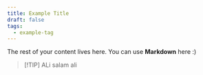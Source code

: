 ```yaml
---
title: Example Title
draft: false
tags:
  - example-tag
---
```

 
The rest of your content lives here. You can use **Markdown** here :)


> [!TIP] ALi
> salam ali

